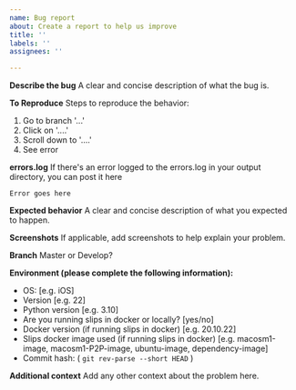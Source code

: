 ```yaml
---
name: Bug report
about: Create a report to help us improve
title: ''
labels: ''
assignees: ''

---
```


**Describe the bug**
A clear and concise description of what the bug is.

**To Reproduce**
Steps to reproduce the behavior:
1. Go to branch  '...'
2. Click on '....'
3. Scroll down to '....'
4. See error

**errors.log**
If there's an error logged to the errors.log in your output directory, you can post it here
```
Error goes here
```


**Expected behavior**
A clear and concise description of what you expected to happen.

**Screenshots**
If applicable, add screenshots to help explain your problem.

**Branch**
Master or Develop?

**Environment (please complete the following information):**
 - OS: [e.g. iOS]
 - Version [e.g. 22]
 - Python version [e.g. 3.10]
 - Are you running slips in docker or locally? [yes/no]
 - Docker version (if running slips in docker) [e.g. 20.10.22]
 - Slips docker image used (if running slips in docker) [e.g. macosm1-image, macosm1-P2P-image, ubuntu-image, dependency-image]
 - Commit hash: ( `git rev-parse --short HEAD` )

**Additional context**
Add any other context about the problem here.
